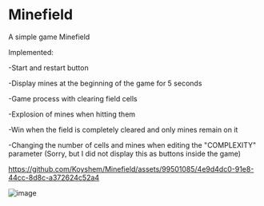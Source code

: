# Minefield

A simple game Minefield

Implemented:

-Start and restart button

-Display mines at the beginning of the game for 5 seconds

-Game process with clearing field cells

-Explosion of mines when hitting them

-Win when the field is completely cleared and only mines remain on it

-Changing the number of cells and mines when editing the "COMPLEXITY" parameter (Sorry, but I did not display this as buttons inside the game)

https://github.com/Koyshem/Minefield/assets/99501085/4e9d4dc0-91e8-44cc-8d8c-a372624c52a4

![image](https://github.com/Koyshem/Minefield/assets/99501085/aac5caf6-f1c7-4841-91c8-2d8129001e31)

